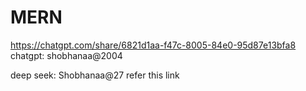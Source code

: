 # MERN

https://chatgpt.com/share/6821d1aa-f47c-8005-84e0-95d87e13bfa8
chatgpt: shobhanaa@2004

deep seek: Shobhanaa@27
refer this link

